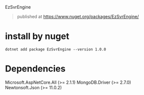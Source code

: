 EzSvrEngine

> published at https://www.nuget.org/packages/EzSvrEngine/

# install by nuget 
```dotnet add package EzSvrEngine --version 1.0.0```

# Dependencies
Microsoft.AspNetCore.All (>= 2.1.1)
MongoDB.Driver (>= 2.7.0)
Newtonsoft.Json (>= 11.0.2)